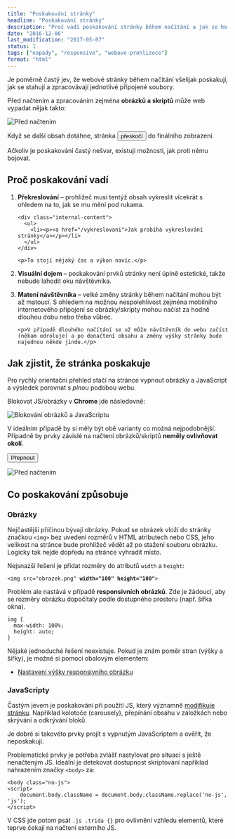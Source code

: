 ```yaml
---
title: "Poskakování stránky"
headline: "Poskakování stránky"
description: "Proč vadí poskakování stránky během načítání a jak se ho zbavit."
date: "2016-12-06"
last_modification: "2017-05-07"
status: 1
tags: ["napady", "responsive", "webove-prohlizece"]
format: "html"
---
```


<p>Je poměrně častý jev, že webové stránky během načítání všelijak poskakují, jak se stahují a zpracovávají jednotlivé připojené soubory.</p>





<p>Před načtením a zpracováním zejména <b>obrázků a skriptů</b> může web vypadat nějak takto:</p>

<p><img src="/files/poskakovani/pred.png" data-src="/files/poskakovani/po.jpg" alt="Před načtením" class="border" id="pred-po"></p>





























<p>Když se další obsah dotáhne, stránka <button onclick="prepnoutObrazek(document.getElementById('pred-po'))">přeskočí</button> do finálního zobrazení.</p>


<p>Ačkoliv je poskakování častý nešvar, existují možnosti, jak proti němu bojovat.</p>


<h2 id="vadi">Proč poskakování vadí</h2>

<ol>
  <li>
    <p><b>Překreslování</b> – prohlížeč musí tentýž obsah vykreslit vícekrát s ohledem na to, jak se mu mění pod rukama.</p>
        
    <div class="internal-content">
      <ul>
        <li><p><a href="/vykreslovani">Jak probíhá vykreslování stránky</a></p></li>
      </ul>
    </div>    
    
    <p>To stojí nějaký čas a výkon navíc.</p>
  </li>
  <li>
    <p><b>Visuální dojem</b> – poskakování prvků stránky není úplně estetické, takže nebude lahodit oku návštěvníka.</p>
  </li>
  <li>
    <p><b>Matení návštěvníka</b> – velké změny stránky během načítání mohou být až matoucí. S ohledem na možnou nespolehlivost zejména mobilního internetového připojení se obrázky/skripty mohou načíst za hodně dlouhou dobu nebo třeba vůbec.</p>
    
    <p>V případě dlouhého načítání se už může návštěvník do webu začíst (někam odroluje) a po donačtení obsahu a změny výšky stránky bude najednou někde jinde.</p>
  </li>
</ol>

<h2 id="zjistit">Jak zjistit, že stránka poskakuje</h2>

<p>Pro rychlý orientační přehled stačí na stránce vypnout obrázky a JavaScript a výsledek porovnat s <i>plnou</i> podobou webu.</p>

<p>Blokovat JS/obrázky v <b>Chrome</b> jde následovně:</p>


<p><img src="/files/poskakovani/blokovat.png" alt="Blokování obrázků a JavaScriptu" class="border"></p>
































<p>V ideálním případě by si měly být obě varianty co možná nejpodobnější. Případně by prvky závislé na načtení obrázků/skriptů <b>neměly ovlivňovat okolí</b>.</p>

<p><button onclick="prepnoutObrazek(document.getElementById('pred-po-jecas'))">Přepnout</button></p>


<p><img src="/files/poskakovani/jecas-pred.png" data-src="/files/poskakovani/jecas-po.png" alt="Před načtením" class="border" id="pred-po-jecas"></p>
























<h2 id="co-zpusobuje">Co poskakování způsobuje</h2>


<h3 id="obrazky">Obrázky</h3>

<p>Nejčastější příčinou bývají obrázky. Pokud se obrázek vloží do stránky značkou <code>&lt;img></code> bez uvedení rozměrů v HTML atributech nebo CSS, jeho velikost na stránce bude prohlížeč vědět až po stažení souboru obrázku. Logicky tak nejde dopředu na stránce vyhradit místo.</p>



<p>Nejsnazší řešení je přidat rozměry do atributů <code>width</code> a <code>height</code>:</p>

<pre><code>&lt;img src="obrazek.png" <b>width="100" height="100"</b>></code></pre>











<p>Problém ale nastává v případě <b>responsivních obrázků</b>. Zde je žádoucí, aby se rozměry obrázku dopočítaly podle dostupného prostoru (např. šířka okna).</p>

<pre><code>img {
  max-width: 100%;
  height: auto;
}</code></pre>










<p>Nějaké jednoduché řešení neexistuje. Pokud je znám poměr stran (výšky a šířky), je možné si pomoci obalovým elementem:</p>

<div class="internal-content">
  <ul>
    <li><a href="/rozmery-responsivniho-obrazku">Nastavení výšky responsivního obrázku</a></li>
  </ul>
</div>


<h3 id="js">JavaScripty</h3>

<p>Častým jevem je poskakování při použití JS, který významně <a href="/prepinani-vzhledu#">modifikuje stránku</a>. Například kolotoče (carousely), přepínání obsahu v záložkách nebo skrývání a odkrývání bloků.</p>

<p>Je dobré si takovéto prvky projít s vypnutým JavaScriptem a ověřit, že neposkakují.</p>

<p>Problematické prvky je potřeba zvlášť nastylovat pro situaci s ještě nenačteným JS. Ideální je detekovat dostupnost skriptování například nahrazením značky <code>&lt;body></code> za:</p>

<pre><code>&lt;body class="no-js">
&lt;script>
    document.body.className = document.body.className.replace('no-js', 'js');
&lt;/script></code></pre>











<p>V CSS jde potom psát <code>.js .trida {}</code> pro ovlivnění vzhledu elementů, které teprve čekají na načtení externího JS.</p>

<script>
  function prepnoutObrazek(obr) {
    var puvodniSrc = obr.src;
    obr.src = obr.getAttribute("data-src");
    obr.setAttribute("data-src", puvodniSrc);
  }
</script>